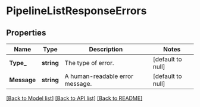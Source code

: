 # PipelineListResponseErrors

## Properties
Name | Type | Description | Notes
------------ | ------------- | ------------- | -------------
**Type_** | **string** | The type of error. | [default to null]
**Message** | **string** | A human-readable error message. | [default to null]

[[Back to Model list]](../README.md#documentation-for-models) [[Back to API list]](../README.md#documentation-for-api-endpoints) [[Back to README]](../README.md)

